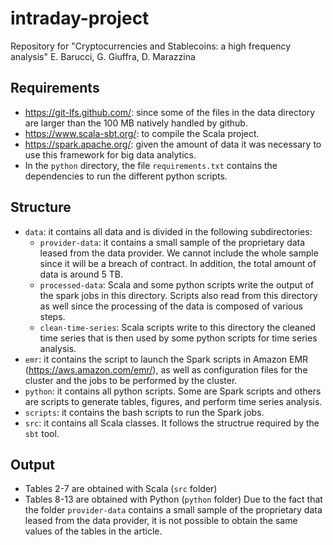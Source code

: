 # intraday-project
Repository for "Cryptocurrencies and Stablecoins: a high frequency analysis"
E. Barucci, G. Giuffra, D. Marazzina

## Requirements
- https://git-lfs.github.com/: since some of the files in the data directory are larger than the 100 MB natively handled by github.
- https://www.scala-sbt.org/: to compile the Scala project.
- https://spark.apache.org/: given the amount of data it was necessary to use this framework for big data analytics.
- In the `python` directory, the file `requirements.txt` contains the dependencies to run the different python scripts.

## Structure
- `data`: it contains all data and is divided in the following subdirectories:
  -  `provider-data`: it contains a small sample of the proprietary data leased from the data provider. We cannot include the whole sample since it will be a breach of contract. In addition, the total amount of data is around 5 TB.
  - `processed-data`: Scala and some python scripts write the output of the spark jobs in this directory. Scripts also read from this directory as well since the processing of the data is composed of various steps.
  - `clean-time-series`: Scala scripts write to this directory the cleaned time series that is then used by some python scripts for time series analysis.
- `emr`: it contains the script to launch the Spark scripts in Amazon EMR (https://aws.amazon.com/emr/), as well as configuration files for the cluster and the jobs to be performed by the cluster.
- `python`: it contains all python scripts. Some are Spark scripts and others are scripts to generate tables, figures, and perform time series analysis.
- `scripts`: it contains the bash scripts to run the Spark jobs.
- `src`: it contains all Scala classes. It follows the structrue required by the `sbt` tool.

## Output
- Tables 2-7 are obtained with Scala (`src` folder)
- Tables 8-13 are obtained with Python (`python` folder)
Due to the fact that the folder `provider-data` contains a small sample of the proprietary data leased from the data provider, it is not possible to obtain the same values of the tables in the article.